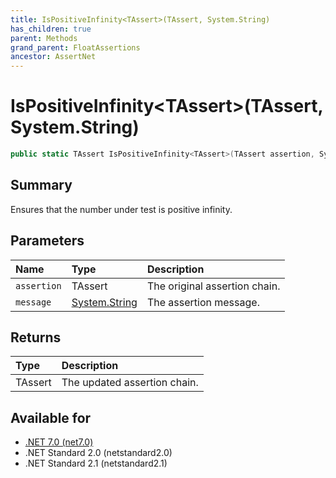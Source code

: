 ```yaml
---
title: IsPositiveInfinity<TAssert>(TAssert, System.String)
has_children: true
parent: Methods
grand_parent: FloatAssertions
ancestor: AssertNet
---
```

# IsPositiveInfinity&lt;TAssert&gt;(TAssert, System.String)

```csharp
public static TAssert IsPositiveInfinity<TAssert>(TAssert assertion, System.String message);
```

## Summary
Ensures that the number under test is positive infinity.

## Parameters
|Name|Type|Description|
|:-|:-|:-|
|`assertion`|TAssert|The original assertion chain.|
|`message`|[System.String](https://learn.microsoft.com/en-us/dotnet/api/system.string)|The assertion message.|

## Returns
|Type|Description|
|:-|:-|
|TAssert|The updated assertion chain.|

## Available for
- [.NET 7.0 (net7.0)](https://versionsof.net/core/7.0/)
- .NET Standard 2.0 (netstandard2.0)
- .NET Standard 2.1 (netstandard2.1)
